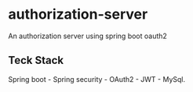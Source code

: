 # authorization-server
An authorization server using spring boot oauth2

## Teck Stack
Spring boot - Spring security - OAuth2 - JWT - MySql.
